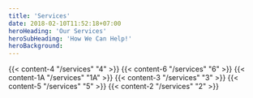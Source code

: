 ```yaml
---
title: 'Services'
date: 2018-02-10T11:52:18+07:00
heroHeading: 'Our Services'
heroSubHeading: 'How We Can Help!'
heroBackground:
---
```


{{< content-4 "/services" "4" >}}
{{< content-6 "/services" "6" >}}
{{< content-1A "/services" "1A" >}}
{{< content-3 "/services" "3" >}}
{{< content-5 "/services" "5" >}}
{{< content-2 "/services" "2" >}}
